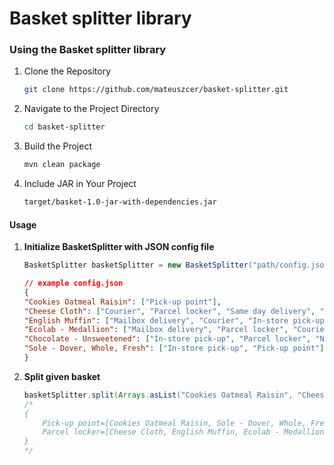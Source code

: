 # Basket splitter library

### Using the Basket splitter library

1. Clone the Repository
   ```bash
   git clone https://github.com/mateuszcer/basket-splitter.git
2. Navigate to the Project Directory
   ```bash
   cd basket-splitter
3. Build the Project
    ```bash
    mvn clean package
4. Include JAR in Your Project
    ```bash
    target/basket-1.0-jar-with-dependencies.jar

#### Usage

1. **Initialize BasketSplitter with JSON config file**
   ```java
   BasketSplitter basketSplitter = new BasketSplitter("path/config.json");
   ```
    ```json
   // example config.json
    {
    "Cookies Oatmeal Raisin": ["Pick-up point"],
    "Cheese Cloth": ["Courier", "Parcel locker", "Same day delivery", "Next day shipping"],
    "English Muffin": ["Mailbox delivery", "Courier", "In-store pick-up", "Parcel locker", "Next day shipping", "Express Collection"],
    "Ecolab - Medallion": ["Mailbox delivery", "Parcel locker", "Courier", "In-store pick-up"],
    "Chocolate - Unsweetened": ["In-store pick-up", "Parcel locker", "Next day shipping"],
    "Sole - Dover, Whole, Fresh": ["In-store pick-up", "Pick-up point"]
    }

2. **Split given basket**
    ```java
    basketSplitter.split(Arrays.asList("Cookies Oatmeal Raisin", "Cheese Cloth", "English Muffin", "Ecolab - Medallion", "Chocolate - Unsweetened", "Sole - Dover, Whole, Fresh"))
    /*
    {
        Pick-up point=[Cookies Oatmeal Raisin, Sole - Dover, Whole, Fresh],
        Parcel locker=[Cheese Cloth, English Muffin, Ecolab - Medallion, Chocolate - Unsweetened]
    }
    */
   